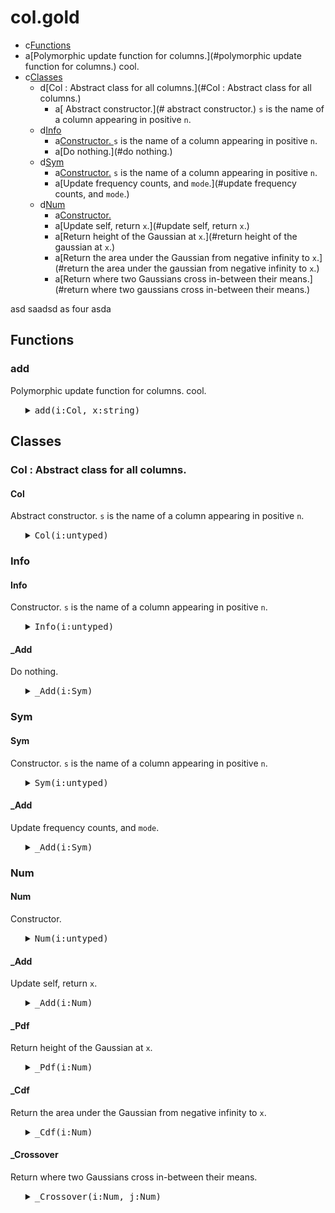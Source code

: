 #  col.gold


  - c[Functions](#Functions)
   - a[Polymorphic update function for columns.](#polymorphic update function for columns.) cool. 
  - c[Classes](#Classes)
    - d[Col : Abstract class for all columns.](#Col : Abstract class for all columns.)
      - a[ Abstract constructor.](# abstract constructor.) `s` is the name of a column appearing in positive `n`.
    - d[Info ](#Info )
      - a[Constructor. ](#constructor. ) `s` is the name of a column appearing in positive `n`.
      - a[Do nothing.](#do nothing.) 
    - d[Sym ](#Sym )
      - a[Constructor.](#constructor.) `s` is the name of a column appearing in positive `n`.
      - a[Update frequency counts, and `mode`.](#update frequency counts, and `mode`.) 
    - d[Num](#Num)
      - a[Constructor.](#constructor.) 
      - a[Update self, return `x`.](#update self, return `x`.) 
      - a[Return height of the Gaussian at `x`.](#return height of the gaussian at `x`.) 
      - a[Return the area under the Gaussian from negative infinity to `x`.](#return the area under the gaussian from negative infinity to `x`.) 
      - a[Return where two Gaussians cross in-between their means.](#return where two gaussians cross in-between their means.) 

 
asd saadsd
as
four
asda

## Functions

### add
Polymorphic update function for columns.
cool. 

<ul><details><summary><tt><tt>add(i:Col, x:string)</tt></tt></summary>

```awk
function add(i:Col,x:string,  f) { 
  f=i.is "Add"; 
  return @f(i,x) }
```

</details></ul>




## Classes

### Col : Abstract class for all columns.

#### Col
 Abstract constructor.
`s` is the name of a column appearing in positive `n`.

<ul><details><summary><tt><tt>Col(i:untyped)</tt></tt></summary>

```awk
function Col(i:untyped, s:string, n:posint) { 
  Object(i); i.is="Col"
  i.txt=s; i.pos=n }
```

</details></ul>




### Info 

#### Info
Constructor. 
`s` is the name of a column appearing in positive `n`.

<ul><details><summary><tt><tt>Info(i:untyped)</tt></tt></summary>

```awk
function Info(i:untyped, s:string, n:posint)  { 
   Col(i,s,n); i.is="Info" }
```

</details></ul>




#### _Add
Do nothing.

<ul><details><summary><tt><tt>_Add(i:Sym)</tt></tt></summary>

```awk
function _Add(i:Sym, x:any) {return x}
```

</details></ul>




### Sym 

#### Sym
Constructor.
`s` is the name of a column appearing in positive `n`.

<ul><details><summary><tt><tt>Sym(i:untyped)</tt></tt></summary>

```awk
function Sym(i:untyped, s:string, n:posint) { 
  Col(i,s,n); i.is="Sym"
  i.mode= i.most= "" }
```

</details></ul>




#### _Add
Update frequency counts, and `mode`.

<ul><details><summary><tt><tt>_Add(i:Sym)</tt></tt></summary>

```awk
function _Add(i:Sym, x:atom,    n) {
  if(x=="?") return x
  i.n++
  n= ++i.seen[x]
  if (n> i.most) { i.mode=x; i.most=n}
  return x }  
```

</details></ul>




### Num

#### Num
Constructor.

<ul><details><summary><tt><tt>Num(i:untyped)</tt></tt></summary>

```awk
function Num(i:untyped, s:string, n:posint) { 
  Col(i,s,n); i.is="Num"
  i.w  = (s ~ /</) ? -1 : 1 
  i.hi = -1E32
  i.lo =  1E32
  i.mu = i.m2= i.n= i.sd=0 }
```

</details></ul>




#### _Add
Update self, return `x`.

<ul><details><summary><tt><tt>_Add(i:Num)</tt></tt></summary>

```awk
function _Add(i:Num, x:number,    d) {
  if(x=="?") return x
  i.n++
  if(x > i.hi) i.hi = x
  if(x < i.lo) i.lo = x
  d     = x - i.mu
  i.mu += d / i.n
  i.m2 += d * (x - i.mu) 
  i.sd  = (i.n<2 || i.m2<0) ? 0 : i.sd = (i.m2/(i.n-1))^0.5
  return x }
```

</details></ul>




#### _Pdf
Return height of the Gaussian at `x`.

<ul><details><summary><tt><tt>_Pdf(i:Num)</tt></tt></summary>

```awk
function _Pdf(i:Num, x:any,    var,denom,num) {
  var   = i.sd^2
  denom = (2*Au.pi*2*var)^.5
  num   = 2*Au.e^(-(x-i.mu)^2/(2*var+0.0001))
  return num/(denom + 10^-64) }
```

</details></ul>




#### _Cdf
Return the area under the Gaussian from negative infinity to `x`.

<ul><details><summary><tt><tt>_Cdf(i:Num)</tt></tt></summary>

```awk
function _Cdf(i:Num, x:number) { 
  x = (x-i.mu)/i.sd
  return (x<-3 || x>3) ? 0 : 1/(1+Au.e^(-0.07056*x^3 - 1.5976*x))}
```

</details></ul>




#### _Crossover
Return where two Gaussians cross in-between their means.

<ul><details><summary><tt><tt>_Crossover(i:Num, j:Num)</tt></tt></summary>

```awk
function _Crossover(i:Num,j:Num,   x1,x2,d,min,x,y) {
   x1  = i.mu
   x2  = j.mu
   if (x2> x1) { x2=i.mu; x1=j.mu }
   d   = (x2-x1)/10
   min = 1E32
   for(x=x1; x<=x2; x+=d) {
      y = _Pdf(i) + _Pdf(j)
      if (y<min) { out=x; min = x} 
   } 
   return out 
}
```

</details></ul>




